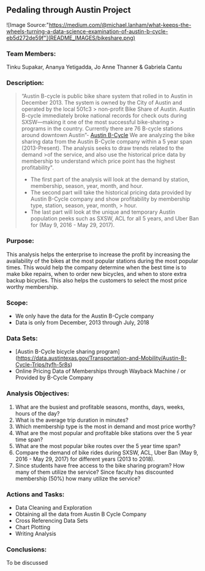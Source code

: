 ## Pedaling through Austin Project

![Image Source:"https://medium.com/@michael.lanham/what-keeps-the-wheels-turning-a-data-science-examination-of-austin-b-cycle-eb5d272de59f"](README_IMAGES/bikeshare.png)

### Team Members:

Tinku Supakar, Ananya Yetigadda, Jo Anne Thanner & Gabriela Cantu 

### Description: 

> “Austin B-cycle is public bike share system that rolled in to Austin in December 2013. The system is owned by the City of Austin and operated by the local 501c3  > non-profit Bike Share of Austin. Austin B-cycle immediately broke national records for check outs during SXSW—making it one of the most successful bike-sharing > programs in the country. Currently there are 76 B-cycle stations around downtown Austin”- [Austin B-Cycle](https://austinbcycle.com/)
> We are analyzing the bike sharing data from the Austin B-Cycle company within a  5 year span (2013-Present). The analysis seeks to draw trends related to the demand >of the service, and also use the historical price data by membership to understand which price point has the highest profitability". 
> 
> * The first part of the analysis will look at the demand by station, membership, season, year, month, and hour. 
> * The second part will take the historical pricing data provided by Austin B-Cycle company and show profitability by membership type, station, season, year, month, > hour. 
> * The last part will look at the unique and temporary Austin population peeks such as SXSW, ACL for all 5 years, and Uber Ban for (May 9, 2016 - May 29, 2017).  


### Purpose: 

This analysis helps the enterprise to increase the profit by increasing the availability of the bikes at the most popular stations during the most popular times. This would help the company determine when the best time is to make bike repairs, when to order new bicycles,  and when to store extra backup bicycles. 
This also helps the customers to select the most price worthy membership. 

### Scope: 

* We only have the data for the Austin B-Cycle company
* Data is only from December, 2013 through July, 2018


### Data Sets: 

* [Austin B-Cycle bicycle sharing program] (https://data.austintexas.gov/Transportation-and-Mobility/Austin-B-Cycle-Trips/tyfh-5r8s)
* Online Pricing Data of Memberships through Wayback Machine / or Provided by B-Cycle Company 


### Analysis Objectives: 

1. What are the busiest and profitable seasons, months, days, weeks, hours of the day?
2. What is the average trip duration in minutes?
3. Which membership type is the most in demand and most price worthy?
4. What are the most popular and profitable bike stations over the 5 year time span?
5. What are the most popular  bike routes over the 5 year time span? 
6. Compare the demand of bike rides during  SXSW, ACL, Uber Ban (May 9, 2016 - May 29, 2017) for different years (2013 to 2018).
7. Since students have free access to the bike sharing program? How many of them utilize the service? Since faculty has discounted membership (50%) how many utilize the service?



### Actions and Tasks: 

* Data Cleaning and Exploration 
* Obtaining all the data from Austin B Cycle Company
* Cross Referencing Data Sets
* Chart Plotting
* Writing Analysis

### Conclusions: 
To be discussed
